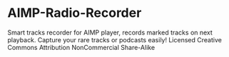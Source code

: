 # AIMP-Radio-Recorder
Smart tracks recorder for AIMP player, records marked tracks on next playback. Capture your rare tracks or podcasts easily! Licensed Creative Commons Attribution NonCommercial Share-Alike
